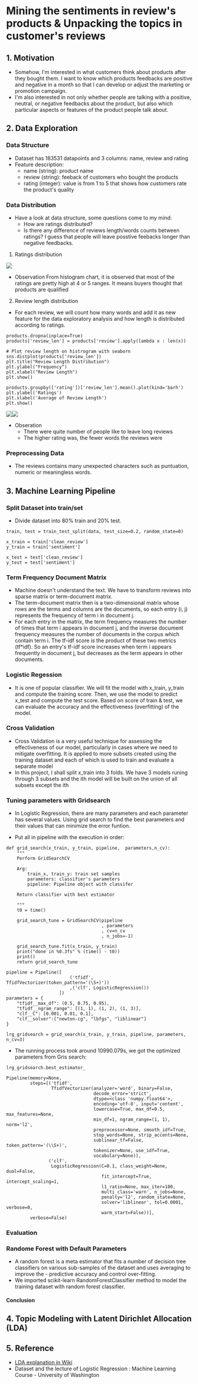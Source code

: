 

# Mining the sentiments in review's products & Unpacking the topics in customer's reviews

## 1. Motivation
- Somehow, I'm interested in what customers think about products after they bought them. I want to know which products feedbacks are positive and negative in a month so that I can develop or adjust the marketing or promotion campaign. 
- I'm also interested in not only whether people are talking with a positive, neutral, or negative feedbacks about the product, but also which particular aspects or features of the product people talk about. 
## 2. Data Exploration
### Data Structure
- Dataset has 183531 datapoints and 3 columns: name, review and rating
- Feature description:
    - name (string): product name
    - review (string): feeback of customers who bought the products
    - rating (integer): value is from 1 to 5 that shows how customers rate the product's quality
### Data Distribution
- Have a look at data structure, some questions come to my mind:
    - How are ratings distributed?  
    - Is there any difference of reviews length/words counts between ratings? I guess that people will leave posstive feebacks longer than negative feedbacks.
1) Ratings distribution

![](https://github.com/diem-ai/datascience-projects/blob/master/sentiment_mining/images/raings_distribution.PNG)

- Observation
From histogram chart, it is observed that most of the ratings are pretty high at 4 or 5 ranges. It means buyers thought that products are qualified

2) Review length distribution
- For each review, we will count how many words and add it as new feature for the data exploratory analysis and how length is distributed according to ratings.

```
products.dropna(inplace=True)
products['review_len'] = products['review'].apply(lambda x : len(x))

# Plot review length on histrogram with seaborn
sns.distplot(products['review_len'])
plt.title("Review Length Distribution")
plt.ylabel("Frequency")
plt.xlabel("Review Length")
plt.show()

products.groupby(['rating'])['review_len'].mean().plot(kind='barh')
plt.ylabel('Ratings')
plt.xlabel('Average of Review Length')
plt.show()

```
![](https://github.com/diem-ai/datascience-projects/blob/master/sentiment_mining/images/rev_len_dist.PNG)![](https://github.com/diem-ai/datascience-projects/blob/master/sentiment_mining/images/rev_len_rat_dist.PNG)

- Obseration
    - There were quite number of people like to leave long reviews
    - The higher rating was, the fewer words the reviews were
 
### Preprocessing Data
- The reviews contains many unexpected characters such as puntuation, numeric or meaningless words. 
## 3. Machine Learning Pipeline
### Split Dataset into train/set
- Divide dataset into 80% train and 20% test. 
```
train, test = train_test_split(data, test_size=0.2, random_state=0)

x_train = train['clean_review']
y_train = train['sentiment']

x_test = test['clean_review']
y_test = test['sentiment']

```
### Term Frequency Document Matrix
- Machine doesn't understand the text. We have to transform reviews into sparse matrix or term-document matrix.
- The term-document matrix then is a two-dimensional matrix whose rows are the terms and columns are the documents, so each entry (i, j) represents the frequency of term i in document j.
- For each entry in the matrix, the term frequency measures the number of times that term i appears in document j, and the inverse document frequency measures the number of documents in the corpus which contain term i. The tf-idf score is the product of these two metrics (tf*idf). So an entry's tf-idf score increases when term i appears frequently in document j, but decreases as the term appears in other documents.
### Logistic Regession
- It is one of popular classifier. We will fit the model with x_train, y_train and compute the training score. Then, we use the model to predict x_test and compute the test score. Based on score of train & test, we can evaluate the accuracy and the effectiveness (overfitting) of the model.
### Cross Validation
- Cross Validation is a very useful technique for assessing the effectiveness of our model, particularly in cases where we need to mitigate overfitting. It is applied to more subsets created using the training dataset and each of which is used to train and evaluate a separate model
- In this project, I shall split x_train into 3 folds. We have 3 models runing through 3 subsets and the ith model will be built on the union of all subsets except the ith
### Tuning parameters with Gridsearch
- In Logistic Regression, there are many parameters and each parameter has several values. Using grid search to find the best parameters and their values that can minimize the error funtion. 

- Put all in pipeline with the execution in order:

```
def grid_search(x_train, y_train, pipeline,  parameters,n_cv):
    """
    Perform GridSearchCV
    
    Arg:
        train_x, train_y: train set samples
        parameters: classifier's parameters
        pipeline: Pipeline object with classifer
    
    Return classifier with best estimator
    
    """
    t0 = time()

    grid_search_tune = GridSearchCV(pipeline
                                    , parameters
                                    , cv=n_cv
                                    , n_jobs=-1)
    
    grid_search_tune.fit(x_train, y_train)
    print("done in %0.3fs" % (time() - t0))
    print()    
    return grid_search_tune

pipeline = Pipeline([
                        ('tfidf', TfidfVectorizer(token_pattern='(\S+)'))
                        ,('clf', LogisticRegression())
                    ])
parameters = {
    "tfidf__max_df": (0.5, 0.75, 0.95),
    "tfidf__ngram_range": [(1, 1), (1, 2), (1, 3)],
    "clf__C": [0.001, 0.01, 0.1],
    "clf__solver":["newton-cg", "lbfgs", "liblinear"]
}

lrg_gridsearch = grid_search(x_train, y_train, pipeline, parameters, n_cv=3)
```
- The running process took around 10990.079s, we got the optimized parameters from Gris search:
```
lrg_gridsearch.best_estimator_

Pipeline(memory=None,
         steps=[('tfidf',
                 TfidfVectorizer(analyzer='word', binary=False,
                                 decode_error='strict',
                                 dtype=<class 'numpy.float64'>,
                                 encoding='utf-8', input='content',
                                 lowercase=True, max_df=0.5, max_features=None,
                                 min_df=1, ngram_range=(1, 1), norm='l2',
                                 preprocessor=None, smooth_idf=True,
                                 stop_words=None, strip_accents=None,
                                 sublinear_tf=False, token_pattern='(\\S+)',
                                 tokenizer=None, use_idf=True,
                                 vocabulary=None)),
                ('clf',
                 LogisticRegression(C=0.1, class_weight=None, dual=False,
                                    fit_intercept=True, intercept_scaling=1,
                                    l1_ratio=None, max_iter=100,
                                    multi_class='warn', n_jobs=None,
                                    penalty='l2', random_state=None,
                                    solver='liblinear', tol=0.0001, verbose=0,
                                    warm_start=False))],
         verbose=False)
```


### Evaluation

### Randome Forest with Default Parameters
- A random forest is a meta estimator that fits a number of decision tree classifiers on various sub-samples of the dataset and uses averaging to improve the - predictive accuracy and control over-fitting.
- We imported scikit-learn RandomForestClassifier method to model the training dataset with random forest classifier.
#### Conclusion
## 4. Topic Modeling with Latent Dirichlet Allocation (LDA)
## 5. Reference
- [LDA explanation in Wiki](https://en.wikipedia.org/wiki/Latent_Dirichlet_allocation)
- Dataset and the lecture of Logistic Regression : Machine Learning Course - University of Washington



